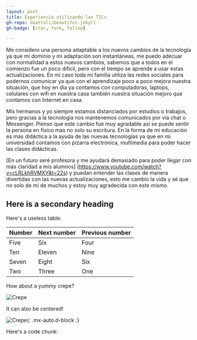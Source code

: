 ```yaml
---
layout: post
title: Experiencia utilizando las TICs
gh-repo: daattali/beautiful-jekyll
gh-badge: [star, fork, follow]

---
```


Me considero una persona adaptable a los nuevos cambios de la tecnología ya que mi dominio y mi adaptación son instantáneas, me puedo adecuar con normalidad a estos nuevos cambios, sabemos que a todos en el comienzo fue un poco difícil, pero con el tiempo se aprende a usar estas actualizaciones.
En mi caso toda mi familia utiliza las redes sociales para podernos comunicar ya que con el aprendizaje poco a poco mejora nuestra situación, que hoy en día ya contamos con computadoras, laptops, celulares con wifi en nuestra casa también nuestra situación mejoro que contamos con Internet en casa.

Mis hermanos y yo siempre estamos distanciados por estudios o trabajos, pero gracias a la tecnología nos mantenemos comunicados por vía chat o Messenger. Pienso que este cambio fue muy agradable así se puede sentir la persona en físico mas no solo su escritura. En la forma de mi educación es más didáctica a la ayuda de las nuevas tecnologías ya que en mi universidad contamos con pizarra electrónica, multimedia para poder hacer las clases didácticas.

[En un futuro seré profesora y me ayudará demasiado para poder llegar con más claridad a mis alumnos] (https://www.youtube.com/watch?v=cLRLkhRVMXY&t=22s) y puedan entender las clases de manera divertidas con las nuevas actualizaciones, esto me cambio la vida y sé que no solo de mi de muchos y estoy muy agradecida con este mismo.


## Here is a secondary heading

Here's a useless table:

| Number | Next number | Previous number |
| :------ |:--- | :--- |
| Five | Six | Four |
| Ten | Eleven | Nine |
| Seven | Eight | Six |
| Two | Three | One |


How about a yummy crepe?

![Crepe](https://s3-media3.fl.yelpcdn.com/bphoto/cQ1Yoa75m2yUFFbY2xwuqw/348s.jpg)

It can also be centered!

![Crepe](https://s3-media3.fl.yelpcdn.com/bphoto/cQ1Yoa75m2yUFFbY2xwuqw/348s.jpg){: .mx-auto.d-block :}

Here's a code chunk:
